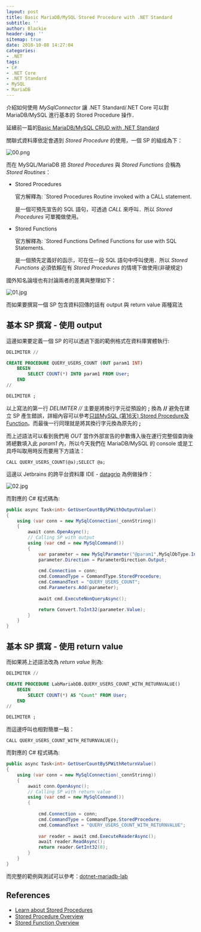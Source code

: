 ```yaml
---
layout: post
title: Basic MariaDB/MySQL Stored Procedure with .NET Standard
subtitle: ''
author: Blackie
header-img: ''
sitemap: true
date: 2018-10-08 14:27:04
categories:
- .NET
tags:
- C#
- .NET Core
- .NET Standard
- MySQL
- MariaDB
---
```


介紹如何使用 *MySqlConnector* 讓 .NET Standard/.NET Core 可以對 MariaDB/MySQL 進行基本的 Stored Procedure 操作．

<!-- More -->

延續前一篇的[Basic MariaDB/MySQL CRUD with .NET Standard](http://blackie1019.github.io/2018/10/05/Basic-MariaDB-MySQL-CRUD-with-NET-Standard/)

關聯式資料庫依定會遇到 *Stored Procedure* 的使用，一個 SP 的組成為下：

![00.png](00.png)


而在 MySQL/MariaDB 把 *Stored Procedures* 與 *Stored Functions* 合稱為 *Stored Routines*：

- Stored Procedures

    官方解釋為: 
    `Stored Procedures Routine invoked with a CALL statement.
    
    是一個可預先宣告的 SQL 語句，可透過 *CALL* 來呼叫．所以 *Stored Procedures* 可單獨做使用。

- Stored Functions

    官方解釋為: 
    `Stored Functions Defined Functions for use with SQL Statements.

    是一個預先定義好的函示，可在任一段 SQL 語句中呼叫使用．所以 *Stored Functions* 必須依賴在有 *Stored Procedures* 的情境下做使用(非硬規定)

國外知名論壇也有討論兩者的差異與整理如下：

![01.jpg](01.jpg)

而如果要撰寫一個 SP 包含資料回傳的話有 output 與 return value 兩種寫法

## 基本 SP 撰寫 - 使用 output ##

這邊如果要定義一個 SP 的可以透過下面的範例格式在資料庫實體執行:

```sql
DELIMITER //

CREATE PROCEDURE QUERY_USERS_COUNT (OUT param1 INT)
    BEGIN
        SELECT COUNT(*) INTO param1 FROM User;
    END
//

DELIMITER ;
```

以上寫法的第一行 *DELIMITER //* 主要是將換行字元從預設的 **;** 換為 **//** 避免在建立 SP 產生錯誤，詳細內容可以參考[只談MySQL (第16天) Stored Procedure及Function](https://ithelp.ithome.com.tw/articles/10032363)。而最後一行同理就是將其換行字元換為原先的 **;**

而上述語法可以看到我們用 *OUT* 當作外部宣告的參數傳入後在運行完整個查詢後將總數填入此  *param1* 內，所以今天我們在 MariaDB/MySQL 的 console 或是工具呼叫取用時反而要用下方語法：

    CALL QUERY_USERS_COUNT(@a);SELECT @a;

這邊以 Jetbrains 的跨平台資料庫 IDE - [datagrip](https://www.jetbrains.com/datagrip/) 為例做操作：

![02.jpg](02.jpg)

而對應的 C# 程式碼為:

```csharp
public async Task<int> GetUserCountBySPWithOutputValue()
{
    using (var conn = new MySqlConnection(_connStrinng))
    {
        await conn.OpenAsync();
        // Calling SP with output
        using (var cmd = new MySqlCommand())
        {
            var parameter = new MySqlParameter("@param1",MySqlDbType.Int32);
            parameter.Direction = ParameterDirection.Output;
            
            cmd.Connection = conn;
            cmd.CommandType = CommandType.StoredProcedure;
            cmd.CommandText = "QUERY_USERS_COUNT";
            cmd.Parameters.Add(parameter);
            
            await cmd.ExecuteNonQueryAsync();

            return Convert.ToInt32(parameter.Value);
        }
    }
}
```

## 基本 SP 撰寫 - 使用 return value ##

而如果將上述語法改為 *return value* 則為:

```sql
DELIMITER //

CREATE PROCEDURE LabMariabDB.QUERY_USERS_COUNT_WITH_RETURNVALUE()
    BEGIN
        SELECT COUNT(*) AS "Count" FROM User;
    END
//

DELIMITER ;
```

而這邊呼叫也相對簡單一點：

    CALL QUERY_USERS_COUNT_WITH_RETURNVALUE();

而對應的 C# 程式碼為:

```csharp
public async Task<int> GetUserCountBySPWithReturnValue()
{
    using (var conn = new MySqlConnection(_connStrinng))
    {
        await conn.OpenAsync();
        // Calling SP with return value
        using (var cmd = new MySqlCommand())
        {
            
            cmd.Connection = conn;
            cmd.CommandType = CommandType.StoredProcedure;
            cmd.CommandText = "QUERY_USERS_COUNT_WITH_RETURNVALUE";
            
            var reader = await cmd.ExecuteReaderAsync();
            await reader.ReadAsync();
            return reader.GetInt32(0);
        }
    }
}
```

而完整的範例與測試可以參考：[dotnet-mariadb-lab](https://github.com/blackie1019/dotnet-mariadb-lab)

## References ##
- [Learn about Stored Procedures](https://www.essentialsql.com/what-is-a-stored-procedure/)
- [Stored Procedure Overview](https://mariadb.com/kb/en/stored-procedure-overview/)
- [Stored Function Overview](https://mariadb.com/kb/en/library/stored-function-overview/)